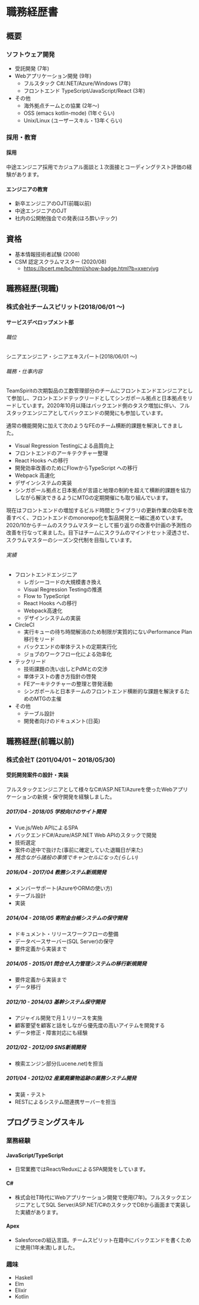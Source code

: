 # 職務経歴書

## 概要

### ソフトウェア開発

- 受託開発 (7年)
- Webアプリケーション開発 (9年)
  - フルスタック C#/.NET/Azure/Windows (7年)
  - フロントエンド TypeScript/JavaScript/React (3年)
- その他
  - 海外拠点チームとの協業 (2年〜)
  - OSS (emacs kotlin-mode) (1年ぐらい)
  - Unix/Linux (ユーザースキル・13年くらい)

### 採用・教育

#### 採用

中途エンジニア採用でカジュアル面談と１次面接とコーディングテスト評価の経験があります。

#### エンジニアの教育

- 新卒エンジニアのOJT(前職以前)
- 中途エンジニアのOJT
- 社内の公開勉強会での発表(ほろ酔いテック)

## 資格

- 基本情報技術者試験 (2008)
- CSM 認定スクラムマスター (2020/08)
  - https://bcert.me/bc/html/show-badge.html?b=xxervjvg

## 職務経歴(現職)

### 株式会社チームスピリット(2018/06/01 〜)

#### サービスデベロップメント部

###### 職位
 
シニアエンジニア・シニアエキスパート(2018/06/01 〜)

###### 職務・仕事内容

TeamSpiritの次期製品の工数管理部分のチームにフロントエンドエンジニアとして参加し、フロントエンドテックリードとしてシンガポール拠点と日本拠点をリードしています。2020年10月以降はバックエンド側のタスク増加に伴い、フルスタックエンジニアとしてバックエンドの開発にも参加しています。

通常の機能開発に加えて次のようなFEのチーム横断的課題を解決してきました。

- Visual Regression Testingによる品質向上
- フロントエンドのアーキテクチャー整理
- React Hooks への移行
- 開発効率改善のためにFlowからTypeScript への移行
- Webpack 高速化
- デザインシステムの実装
- シンガポール拠点と日本拠点が言語と地理の制約を超えて横断的課題を協力しながら解決できるようにMTGの定期開催にも取り組んでいます。

現在はフロントエンドの増加するビルド時間とライブラリの更新作業の効率を改善すべく、フロントエンドのmonorepo化を製品開発と一緒に進めています。
2020/10からチームのスクラムマスターとして振り返りの改善や計画の予測性の改善を行なって来ました。目下はチームにスクラムのマインドセット浸透させ、スクラムマスターのシーズン交代制を目指しています。

###### 実績

- フロントエンドエンジニア
  - レガシーコードの大規模書き換え
  - Visual Regression Testingの推進
  - Flow to TypeScript
  - React Hooks への移行
  - Webpack高速化
  - デザインシステムの実装
- CircleCI
  - 実行キューの待ち時間解消のため制限が実質的にないPerformance Plan移行をリード
  - バックエンドの単体テストの定期実行化
  - ジョブのワークフロー化による効率化
- テックリード
  - 技術課題の洗い出しとPdMとの交渉
  - 単体テストの書き方指針の啓発
  - FEアーキテクチャーの整理と啓発活動
  - シンガポールと日本チームのフロントエンド横断的な課題を解決するためのMTGの主催
- その他
  - テーブル設計
  - 開発者向けのドキュメント(日英)

## 職務経歴(前職以前)

### 株式会社T (2011/04/01 ~ 2018/05/30)

#### 受託開発案件の設計・実装

フルスタックエンジニアとして様々なC#/ASP.NET/Azureを使ったWebアプリケーションの新規・保守開発を経験しました。

##### 2017/04 - 2018/05 学校向けのサイト開発
- Vue.js/Web APIによるSPA
- バックエンドC#/Azure/ASP.NET Web APIのスタックで開発
- 技術選定
- 案件の途中で抜けた(事前に確定していた退職日が来た)
- *残念ながら諸般の事情でキャンセルになった(らしい)*
##### 2016/04 - 2017/04 教務システム新規開発
- メンバーサポート(AzureやORMの使い方)
- テーブル設計
- 実装
##### 2014/04 - 2018/05 寄附金台帳システムの保守開発
- ドキュメント・リリースワークフローの整備
- データベースサーバー(SQL Server)の保守
- 要件定義から実装まで
##### 2014/05 - 2015/01 問合せ入力管理システムの移行新規開発
- 要件定義から実装まで
- データ移行
##### 2012/10 - 2014/03 基幹システム保守開発
- アジャイル開発で月１リリースを実施
- 顧客要望を顧客と話をしながら優先度の高いアイテムを開発する
- データ修正・障害対応にも経験
##### 2012/02 - 2012/09 SNS新規開発
- 検索エンジン部分(Lucene.net)を担当
##### 2011/04 - 2012/02 産業廃棄物追跡の業務システム開発
- 実装・テスト
- RESTによるシステム間連携サーバーを担当

## プログラミングスキル
### 業務経験
#### JavaScript/TypeScript
- 日常業務ではReact/ReduxによるSPA開発をしています。
#### C#
- 株式会社T時代にWebアプリケーション開発で使用(7年)。フルスタックエンジニアとしてSQL Server/ASP.NET/C#のスタックでDBから画面まで実装した実績があります。
#### Apex
- Salesforceの組込言語。チームスピリット在籍中にバックエンドを書くために使用(1年未満)しました。
### 趣味
- Haskell
- Elm
- Elixir
- Kotlin

